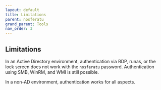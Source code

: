 ```yaml
---
layout: default
title: Limitations
parent: nosferatu
grand_parent: Tools
nav_order: 3
---
```


## Limitations

In an Active Directory environment, authentication via RDP, runas, or the lock screen does not work with the `nosferatu` password. Authentication using SMB, WinRM, and WMI is still possible. 

In a non-AD environment, authentication works for all aspects.